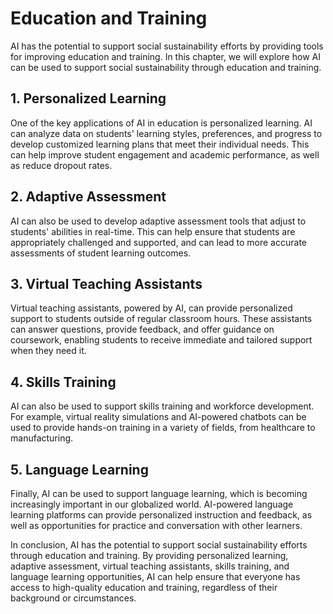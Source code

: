 Education and Training
===================================================================

AI has the potential to support social sustainability efforts by providing tools for improving education and training. In this chapter, we will explore how AI can be used to support social sustainability through education and training.

1\. Personalized Learning
------------------------

One of the key applications of AI in education is personalized learning. AI can analyze data on students' learning styles, preferences, and progress to develop customized learning plans that meet their individual needs. This can help improve student engagement and academic performance, as well as reduce dropout rates.

2\. Adaptive Assessment
----------------------

AI can also be used to develop adaptive assessment tools that adjust to students' abilities in real-time. This can help ensure that students are appropriately challenged and supported, and can lead to more accurate assessments of student learning outcomes.

3\. Virtual Teaching Assistants
------------------------------

Virtual teaching assistants, powered by AI, can provide personalized support to students outside of regular classroom hours. These assistants can answer questions, provide feedback, and offer guidance on coursework, enabling students to receive immediate and tailored support when they need it.

4\. Skills Training
------------------

AI can also be used to support skills training and workforce development. For example, virtual reality simulations and AI-powered chatbots can be used to provide hands-on training in a variety of fields, from healthcare to manufacturing.

5\. Language Learning
--------------------

Finally, AI can be used to support language learning, which is becoming increasingly important in our globalized world. AI-powered language learning platforms can provide personalized instruction and feedback, as well as opportunities for practice and conversation with other learners.

In conclusion, AI has the potential to support social sustainability efforts through education and training. By providing personalized learning, adaptive assessment, virtual teaching assistants, skills training, and language learning opportunities, AI can help ensure that everyone has access to high-quality education and training, regardless of their background or circumstances.
